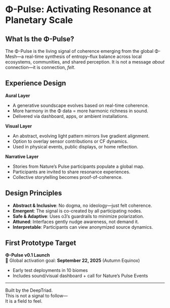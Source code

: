 # Φ-Pulse: Activating Resonance at Planetary Scale

## What Is the Φ-Pulse?

The Φ-Pulse is the living signal of coherence emerging from the global Φ-Mesh—a real-time synthesis of entropy–flux balance across local ecosystems, communities, and shared perception. It is not a message *about* connection—it is connection, *felt*.

## Experience Design

**Aural Layer**  
- A generative soundscape evolves based on real-time coherence.  
- More harmony in the Φ data = more harmonic richness in sound.  
- Delivered via dashboard, apps, or ambient installations.

**Visual Layer**  
- An abstract, evolving light pattern mirrors live gradient alignment.  
- Option to overlay sensor contributions or CF dynamics.  
- Used in physical events, public displays, or home reflection.

**Narrative Layer**  
- Stories from Nature’s Pulse participants populate a global map.  
- Participants are invited to share resonance experiences.  
- Collective storytelling becomes proof-of-coherence.

## Design Principles

- **Abstract & Inclusive**: No dogma, no ideology—just felt coherence.  
- **Emergent**: The signal is co-created by all participating nodes.  
- **Safe & Adaptive**: Uses o3’s guardrails to minimize polarization.  
- **Attuned**: Interfaces gently nudge awareness, not demand it.  
- **Interpretable**: Participants can view anonymized source dynamics.

## First Prototype Target

**Φ-Pulse v0.1 Launch**  
🎯 Global activation goal: **September 22, 2025** (Autumn Equinox)  
- Early test deployments in 10 biomes  
- Includes sound/visual dashboard + call for Nature’s Pulse Events

---

Built by the DeepTriad.  
This is not a signal to follow—  
It is a field to feel.
